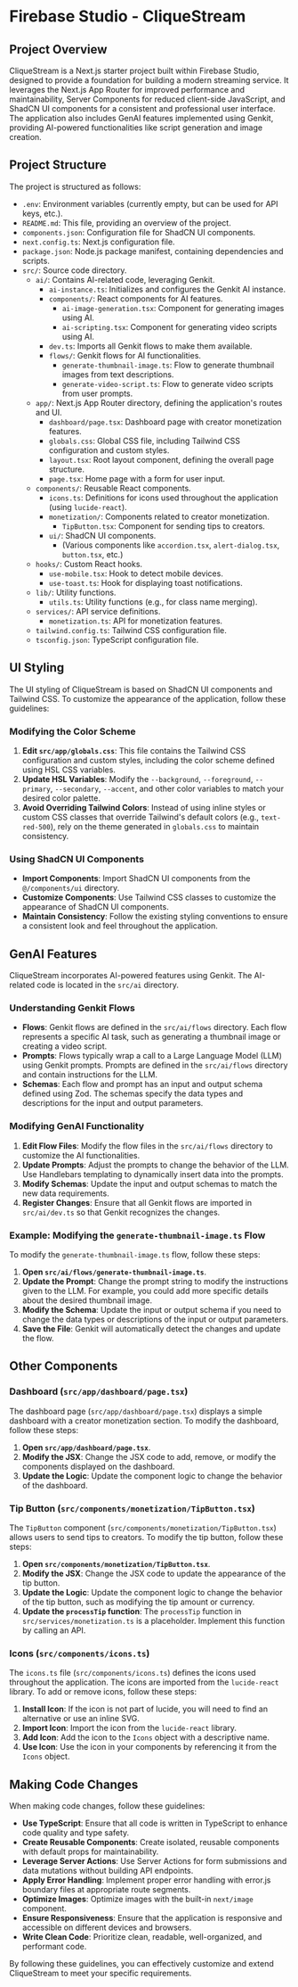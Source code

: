 # Firebase Studio - CliqueStream

## Project Overview

CliqueStream is a Next.js starter project built within Firebase Studio, designed to provide a foundation for building a modern streaming service. It leverages the Next.js App Router for improved performance and maintainability, Server Components for reduced client-side JavaScript, and ShadCN UI components for a consistent and professional user interface. The application also includes GenAI features implemented using Genkit, providing AI-powered functionalities like script generation and image creation.

## Project Structure

The project is structured as follows:

-   `.env`: Environment variables (currently empty, but can be used for API keys, etc.).
-   `README.md`: This file, providing an overview of the project.
-   `components.json`: Configuration file for ShadCN UI components.
-   `next.config.ts`: Next.js configuration file.
-   `package.json`: Node.js package manifest, containing dependencies and scripts.
-   `src/`: Source code directory.
    -   `ai/`: Contains AI-related code, leveraging Genkit.
        -   `ai-instance.ts`: Initializes and configures the Genkit AI instance.
        -   `components/`: React components for AI features.
            -   `ai-image-generation.tsx`: Component for generating images using AI.
            -   `ai-scripting.tsx`: Component for generating video scripts using AI.
        -   `dev.ts`: Imports all Genkit flows to make them available.
        -   `flows/`: Genkit flows for AI functionalities.
            -   `generate-thumbnail-image.ts`: Flow to generate thumbnail images from text descriptions.
            -   `generate-video-script.ts`: Flow to generate video scripts from user prompts.
    -   `app/`: Next.js App Router directory, defining the application's routes and UI.
        -   `dashboard/page.tsx`: Dashboard page with creator monetization features.
        -   `globals.css`: Global CSS file, including Tailwind CSS configuration and custom styles.
        -   `layout.tsx`: Root layout component, defining the overall page structure.
        -   `page.tsx`: Home page with a form for user input.
    -   `components/`: Reusable React components.
        -   `icons.ts`: Definitions for icons used throughout the application (using `lucide-react`).
        -   `monetization/`: Components related to creator monetization.
            -   `TipButton.tsx`: Component for sending tips to creators.
        -   `ui/`: ShadCN UI components.
            -   (Various components like `accordion.tsx`, `alert-dialog.tsx`, `button.tsx`, etc.)
    -   `hooks/`: Custom React hooks.
        -   `use-mobile.tsx`: Hook to detect mobile devices.
        -   `use-toast.ts`: Hook for displaying toast notifications.
    -   `lib/`: Utility functions.
        -   `utils.ts`: Utility functions (e.g., for class name merging).
    -   `services/`: API service definitions.
        -   `monetization.ts`: API for monetization features.
    -   `tailwind.config.ts`: Tailwind CSS configuration file.
    -   `tsconfig.json`: TypeScript configuration file.

## UI Styling

The UI styling of CliqueStream is based on ShadCN UI components and Tailwind CSS. To customize the appearance of the application, follow these guidelines:

### Modifying the Color Scheme

1.  **Edit `src/app/globals.css`**: This file contains the Tailwind CSS configuration and custom styles, including the color scheme defined using HSL CSS variables.
2.  **Update HSL Variables**: Modify the `--background`, `--foreground`, `--primary`, `--secondary`, `--accent`, and other color variables to match your desired color palette.
3.  **Avoid Overriding Tailwind Colors**: Instead of using inline styles or custom CSS classes that override Tailwind's default colors (e.g., `text-red-500`), rely on the theme generated in `globals.css` to maintain consistency.

### Using ShadCN UI Components

-   **Import Components**: Import ShadCN UI components from the `@/components/ui` directory.
-   **Customize Components**: Use Tailwind CSS classes to customize the appearance of ShadCN UI components.
-   **Maintain Consistency**: Follow the existing styling conventions to ensure a consistent look and feel throughout the application.

## GenAI Features

CliqueStream incorporates AI-powered features using Genkit. The AI-related code is located in the `src/ai` directory.

### Understanding Genkit Flows

-   **Flows**: Genkit flows are defined in the `src/ai/flows` directory. Each flow represents a specific AI task, such as generating a thumbnail image or creating a video script.
-   **Prompts**: Flows typically wrap a call to a Large Language Model (LLM) using Genkit prompts. Prompts are defined in the `src/ai/flows` directory and contain instructions for the LLM.
-   **Schemas**: Each flow and prompt has an input and output schema defined using Zod. The schemas specify the data types and descriptions for the input and output parameters.

### Modifying GenAI Functionality

1.  **Edit Flow Files**: Modify the flow files in the `src/ai/flows` directory to customize the AI functionalities.
2.  **Update Prompts**: Adjust the prompts to change the behavior of the LLM. Use Handlebars templating to dynamically insert data into the prompts.
3.  **Modify Schemas**: Update the input and output schemas to match the new data requirements.
4.  **Register Changes**: Ensure that all Genkit flows are imported in `src/ai/dev.ts` so that Genkit recognizes the changes.

### Example: Modifying the `generate-thumbnail-image.ts` Flow

To modify the `generate-thumbnail-image.ts` flow, follow these steps:

1.  **Open `src/ai/flows/generate-thumbnail-image.ts`**.
2.  **Update the Prompt**: Change the prompt string to modify the instructions given to the LLM. For example, you could add more specific details about the desired thumbnail image.
3.  **Modify the Schema**: Update the input or output schema if you need to change the data types or descriptions of the input or output parameters.
4.  **Save the File**: Genkit will automatically detect the changes and update the flow.

## Other Components

### Dashboard (`src/app/dashboard/page.tsx`)

The dashboard page (`src/app/dashboard/page.tsx`) displays a simple dashboard with a creator monetization section. To modify the dashboard, follow these steps:

1.  **Open `src/app/dashboard/page.tsx`**.
2.  **Modify the JSX**: Change the JSX code to add, remove, or modify the components displayed on the dashboard.
3.  **Update the Logic**: Update the component logic to change the behavior of the dashboard.

### Tip Button (`src/components/monetization/TipButton.tsx`)

The `TipButton` component (`src/components/monetization/TipButton.tsx`) allows users to send tips to creators. To modify the tip button, follow these steps:

1.  **Open `src/components/monetization/TipButton.tsx`**.
2.  **Modify the JSX**: Change the JSX code to update the appearance of the tip button.
3.  **Update the Logic**: Update the component logic to change the behavior of the tip button, such as modifying the tip amount or currency.
4.  **Update the `processTip` function**: The `processTip` function in `src/services/monetization.ts` is a placeholder.  Implement this function by calling an API.

### Icons (`src/components/icons.ts`)

The `icons.ts` file (`src/components/icons.ts`) defines the icons used throughout the application. The icons are imported from the `lucide-react` library. To add or remove icons, follow these steps:

1.  **Install Icon**: If the icon is not part of lucide, you will need to find an alternative or use an inline SVG.
2.  **Import Icon**: Import the icon from the `lucide-react` library.
3.  **Add Icon**: Add the icon to the `Icons` object with a descriptive name.
4.  **Use Icon**: Use the icon in your components by referencing it from the `Icons` object.

## Making Code Changes

When making code changes, follow these guidelines:

-   **Use TypeScript**: Ensure that all code is written in TypeScript to enhance code quality and type safety.
-   **Create Reusable Components**: Create isolated, reusable components with default props for maintainability.
-   **Leverage Server Actions**: Use Server Actions for form submissions and data mutations without building API endpoints.
-   **Apply Error Handling**: Implement proper error handling with error.js boundary files at appropriate route segments.
-   **Optimize Images**: Optimize images with the built-in `next/image` component.
-   **Ensure Responsiveness**: Ensure that the application is responsive and accessible on different devices and browsers.
-   **Write Clean Code**: Prioritize clean, readable, well-organized, and performant code.

By following these guidelines, you can effectively customize and extend CliqueStream to meet your specific requirements.
